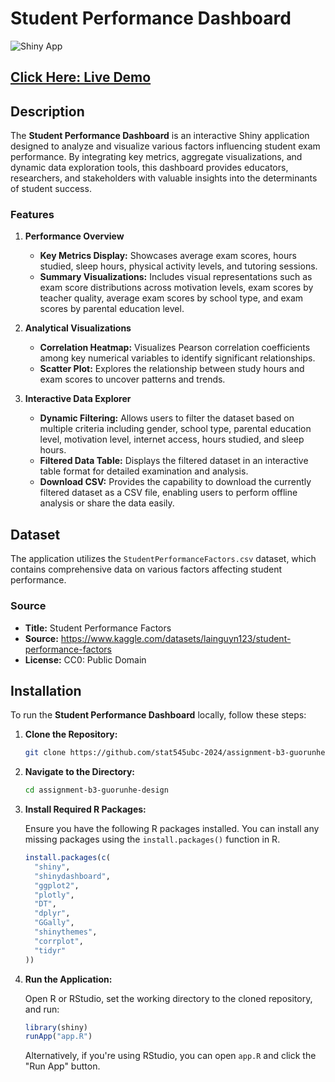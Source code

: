 
# Student Performance Dashboard

![Shiny App](https://img.shields.io/badge/Shiny-App-4F5B93?logo=shiny&logoColor=white)

## [Click Here: Live Demo](https://guorunhe.shinyapps.io/assignment-b3-guorunhe-design/)

## Description

The **Student Performance Dashboard** is an interactive Shiny application designed to analyze and visualize various factors influencing student exam performance. By integrating key metrics, aggregate visualizations, and dynamic data exploration tools, this dashboard provides educators, researchers, and stakeholders with valuable insights into the determinants of student success.

### Features

1. **Performance Overview**
   - **Key Metrics Display:** Showcases average exam scores, hours studied, sleep hours, physical activity levels, and tutoring sessions.
   - **Summary Visualizations:** Includes visual representations such as exam score distributions across motivation levels, exam scores by teacher quality, average exam scores by school type, and exam scores by parental education level.

2. **Analytical Visualizations**
   - **Correlation Heatmap:** Visualizes Pearson correlation coefficients among key numerical variables to identify significant relationships.
   - **Scatter Plot:** Explores the relationship between study hours and exam scores to uncover patterns and trends.

3. **Interactive Data Explorer**
   - **Dynamic Filtering:** Allows users to filter the dataset based on multiple criteria including gender, school type, parental education level, motivation level, internet access, hours studied, and sleep hours.
   - **Filtered Data Table:** Displays the filtered dataset in an interactive table format for detailed examination and analysis.
   - **Download CSV:** Provides the capability to download the currently filtered dataset as a CSV file, enabling users to perform offline analysis or share the data easily.

## Dataset

The application utilizes the `StudentPerformanceFactors.csv` dataset, which contains comprehensive data on various factors affecting student performance.

### Source

- **Title:** Student Performance Factors
- **Source:** https://www.kaggle.com/datasets/lainguyn123/student-performance-factors
- **License:** CC0: Public Domain

## Installation

To run the **Student Performance Dashboard** locally, follow these steps:

1. **Clone the Repository:**

   ```bash
   git clone https://github.com/stat545ubc-2024/assignment-b3-guorunhe-design
   ```

2. **Navigate to the Directory:**

   ```bash
   cd assignment-b3-guorunhe-design
   ```

3. **Install Required R Packages:**

   Ensure you have the following R packages installed. You can install any missing packages using the `install.packages()` function in R.

   ```r
   install.packages(c(
     "shiny",
     "shinydashboard",
     "ggplot2",
     "plotly",
     "DT",
     "dplyr",
     "GGally",
     "shinythemes",
     "corrplot",
     "tidyr"
   ))
   ```

4. **Run the Application:**

   Open R or RStudio, set the working directory to the cloned repository, and run:

   ```r
   library(shiny)
   runApp("app.R")
   ```

   Alternatively, if you're using RStudio, you can open `app.R` and click the "Run App" button.
